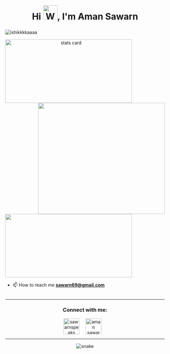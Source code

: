 <h1 align="center">Hi <img src="https://raw.githubusercontent.com/nixin72/nixin72/master/wave.gif" 
         alt="Waving hand animated gif"
         height="45"
         width="45" />, I'm Aman Sawarn</h1>
<h5 align="center">
</h5>
<p align="left"> <img src="https://komarev.com/ghpvc/?username=ishikkkkaaaa&label=Profile%20views&color=0e75b6&style=flat" alt="ishikkkkaaaa" /> </p>
<p>
<a align= "center" href="https://github.com/aman-sawarn">
<img alt= "stats card" height="200px" width="400" src="https://github-readme-streak-stats.herokuapp.com/?user=aman-sawarn&theme=radical">
<img align="right" height="350" width="400" src="https://cdn.dribbble.com/users/2238041/screenshots/4763918/working.gif" /> </a>
</p>
<img height="200px" width="400" src="https://github-readme-stats.vercel.app/api?username=aman-sawarn&count_private=true&theme=radical&show_icons=true" />

[//]: # (<p align="left"> <a href="https://twitter.com/ishikakesarwan4" target="blank"><img src="https://img.shields.io/twitter/follow/ishikakesarwan4?logo=twitter&style=for-the-badge" alt="ishikakesarwan4" /></a> </p>)

- 📫 How to reach me **sawarn69@gmail.com**
<br><br>
<hr>

<h3 align="center">Connect with me:</h3>
<p align="center">
<a href="https://twitter.com/sawarnspeaks" target="blank"><img align="center" src="https://img.icons8.com/cute-clipart/64/000000/twitter.png" alt="sawarnspeaks" height="50" width="50" /></a> &nbsp;&nbsp;&nbsp;
<a href="https://www.linkedin.com/in/aman-sawarn/" target="blank"><img align="center" src="https://img.icons8.com/cute-clipart/64/000000/linkedin.png" alt="aman sawarn" height="50" width="50" /></a>&nbsp;&nbsp;&nbsp;&nbsp;
</p>

<hr>

<p align="center">
  <img src="https://github.com/ishikkkkaaaa/ishikkkkaaaa/raw/output/github-contribution-grid-snake.svg" alt="snake"></center>
</p>
